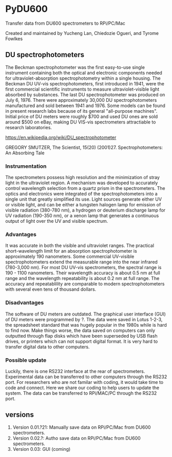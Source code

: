 # PyDU600
Transfer data from DU600 spectrometers to RPi/PC/Mac

Created and maintained by Yucheng Lan, Chiedozie Ogueri, and Tyrome Fowlkes

## DU spectrophotometers
The Beckman spectrophotometer was the first easy-to-use single instrument containing both the optical and electronic components needed for ultraviolet-absorption spectrophotometry within a single housing.  The Beckman DU UV-vis spectrophotometers, first introduced in 1941, were the first commercial scientific instruments to measure ultraviolet-visible light absorbed by substances.  The last DU spectrophotometer was produced on July 6, 1976.  There were approximately 30,000 DU spectrophotometers manufactured and sold between 1941 and 1976.  Some models can be found in present research labs because of its general "all-purpose machines".  Initial price of DU meters were roughly $700 and used DU ones are sold around $500 on eBay, making DU VIS-vis spectrometers attractiable to research laboratories.

https://en.wikipedia.org/wiki/DU_spectrophotometer

GREGORY SMUTZER, The Scientist, 15(20) (2001)27. Spectrophotometers: An Absorbing Tale

### Instrumentation
The spectrometers possess high resolution and the minimization of stray light in the ultraviolet region. A mechanism was developed to accurately control wavelength selection from a quartz prism in the spectrometers.  The optics and electronics were integrated of the spectrophotometers into a single unit that greatly simplified its use.  Light sources generate either UV or visible light, and can be either a tungsten halogen lamp for emission of visible radiation (380-780 nm), a hydrogen or deuterium discharge lamp for UV radiation (190-350 nm), or a xenon lamp that generates a continuous output of light over the UV and visible spectrum.

### Advantages
It was accurate in both the visible and ultraviolet ranges.  The practical short-wavelength limit for an absorption spectrophotometer is approximately 190 nanometers.  Some commercial UV-visible spectrophotometers extend the measurable range into the near infrared (780-3,000 nm).  For most DU UV-vis spectrometers, the spectral range is 190 - 1100 nanometers.  Their wavelength accuracy is about 0.5 nm at full range and the wavelength repeatability is about 0.2 nm at full range.  The accuracy and repeatablility are comparable to modern spectrophotometers with several even tens of thousand dollars. 

### Disadvantages
The software of DU meters are outdated.  The graphical user interface (GUI) of DU meters were programmed by ?.  The data were saved in Lotus 1-2-3, the spreadsheet standard that was hugely popular in the 1980s while is hard to find now.  Make things worse, the data saved on computers can only outputted through flap disks which have been superseded by USB flash drives, or printers which can not support digital format.  It is very hard to transfer digital data to other computers.  

### Possible update
Luckily, there is one RS232 interface at the rear of spectrometers.  Experimental data can be transferred to other computers through the RS232 port.  For researchers who are not familar with coding, it would take time to code and connect.  Here we share our coding to help users to update the system.  The data can be transferred to RPi/MAC/PC through the RS232 port.


## versions
1. Version 0.01.?21: Manually save data on RPi/PC/Mac from DU600 spectrometers.
2. Version 0.02.?: Autho save data on RPi/PC/Mac from DU600 spectrometers.
3. Version 0.03: GUI (coming)

